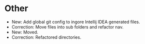 # Other

* New: Add global git config to ingore Intellij IDEA generated files.
* Correction: Move files into sub folders and refactor nav.
* New: Moved.
* Correction: Refactored directories.